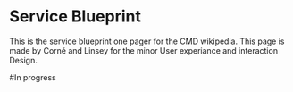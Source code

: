 # Service Blueprint

This is the service blueprint one pager for the CMD wikipedia. This page is made by Corné and Linsey for the minor User experiance and interaction Design.

#In progress

